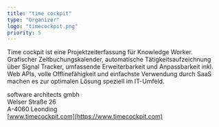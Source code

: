 ```yaml
---
title: "time cockpit"
type: "Organizer"
logo: "timecockpit.png"
priority: 5
---
```


Time cockpit ist eine Projektzeiterfassung für Knowledge Worker. Grafischer Zeitbuchungskalender, automatische Tätigkeitsaufzeichnung über Signal Tracker, umfassende Erweiterbarkeit und Anpassbarkeit inkl. Web APIs, volle Offlinefähigkeit und einfachste Verwendung durch SaaS machen es zur optimalen Lösung speziell im IT-Umfeld.

software architects gmbh  
Welser Straße 26  
A-4060 Leonding  
[www.timecockpit.com](https://www.timecockpit.com)